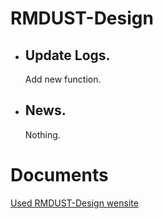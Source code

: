 # RMDUST-Design  
+ ## Update Logs.
  Add new function.

+ ## News.  
  Nothing.  
  
# Documents  
  [Used RMDUST-Design wensite](https://bre97-web.github.io)
